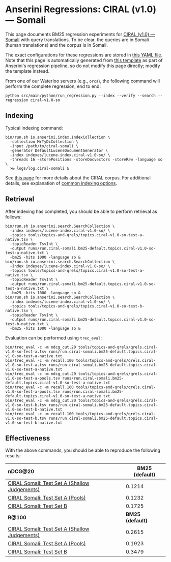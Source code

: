 # Anserini Regressions: CIRAL (v1.0) &mdash; Somali

This page documents BM25 regression experiments for [CIRAL (v1.0) &mdash; Somali](https://github.com/ciralproject/ciral) with query translations. To be clear, the queries are in Somali (human translations) and the corpus is in Somali.

The exact configurations for these regressions are stored in [this YAML file](../../src/main/resources/regression/ciral-v1.0-so.yaml).
Note that this page is automatically generated from [this template](../../src/main/resources/docgen/templates/ciral-v1.0-so.template) as part of Anserini's regression pipeline, so do not modify this page directly; modify the template instead.

From one of our Waterloo servers (e.g., `orca`), the following command will perform the complete regression, end to end:

```
python src/main/python/run_regression.py --index --verify --search --regression ciral-v1.0-so
```

## Indexing

Typical indexing command:

```
bin/run.sh io.anserini.index.IndexCollection \
  -collection MrTyDiCollection \
  -input /path/to/ciral-somali \
  -generator DefaultLuceneDocumentGenerator \
  -index indexes/lucene-index.ciral-v1.0-so/ \
  -threads 16 -storePositions -storeDocvectors -storeRaw -language so \
  >& logs/log.ciral-somali &
```

See [this page](https://github.com/ciralproject/ciral) for more details about the CIRAL corpus.
For additional details, see explanation of [common indexing options](../../docs/common-indexing-options.md).

## Retrieval

After indexing has completed, you should be able to perform retrieval as follows:

```
bin/run.sh io.anserini.search.SearchCollection \
  -index indexes/lucene-index.ciral-v1.0-so/ \
  -topics tools/topics-and-qrels/topics.ciral-v1.0-so-test-a-native.tsv \
  -topicReader TsvInt \
  -output runs/run.ciral-somali.bm25-default.topics.ciral-v1.0-so-test-a-native.txt \
  -bm25 -hits 1000 -language so &
bin/run.sh io.anserini.search.SearchCollection \
  -index indexes/lucene-index.ciral-v1.0-so/ \
  -topics tools/topics-and-qrels/topics.ciral-v1.0-so-test-a-native.tsv \
  -topicReader TsvInt \
  -output runs/run.ciral-somali.bm25-default.topics.ciral-v1.0-so-test-a-native.txt \
  -bm25 -hits 1000 -language so &
bin/run.sh io.anserini.search.SearchCollection \
  -index indexes/lucene-index.ciral-v1.0-so/ \
  -topics tools/topics-and-qrels/topics.ciral-v1.0-so-test-b-native.tsv \
  -topicReader TsvInt \
  -output runs/run.ciral-somali.bm25-default.topics.ciral-v1.0-so-test-b-native.txt \
  -bm25 -hits 1000 -language so &
```

Evaluation can be performed using `trec_eval`:

```
bin/trec_eval -c -m ndcg_cut.20 tools/topics-and-qrels/qrels.ciral-v1.0-so-test-a.tsv runs/run.ciral-somali.bm25-default.topics.ciral-v1.0-so-test-a-native.txt
bin/trec_eval -c -m recall.100 tools/topics-and-qrels/qrels.ciral-v1.0-so-test-a.tsv runs/run.ciral-somali.bm25-default.topics.ciral-v1.0-so-test-a-native.txt
bin/trec_eval -c -m ndcg_cut.20 tools/topics-and-qrels/qrels.ciral-v1.0-so-test-a-pools.tsv runs/run.ciral-somali.bm25-default.topics.ciral-v1.0-so-test-a-native.txt
bin/trec_eval -c -m recall.100 tools/topics-and-qrels/qrels.ciral-v1.0-so-test-a-pools.tsv runs/run.ciral-somali.bm25-default.topics.ciral-v1.0-so-test-a-native.txt
bin/trec_eval -c -m ndcg_cut.20 tools/topics-and-qrels/qrels.ciral-v1.0-so-test-b.tsv runs/run.ciral-somali.bm25-default.topics.ciral-v1.0-so-test-b-native.txt
bin/trec_eval -c -m recall.100 tools/topics-and-qrels/qrels.ciral-v1.0-so-test-b.tsv runs/run.ciral-somali.bm25-default.topics.ciral-v1.0-so-test-b-native.txt
```

## Effectiveness

With the above commands, you should be able to reproduce the following results:

| **nDCG@20**                                                                                                  | **BM25 (default)**|
|:-------------------------------------------------------------------------------------------------------------|-----------|
| [CIRAL Somali: Test Set A (Shallow Judgements)](https://huggingface.co/datasets/CIRAL/ciral)                 | 0.1214    |
| [CIRAL Somali: Test Set A (Pools)](https://huggingface.co/datasets/CIRAL/ciral)                              | 0.1232    |
| [CIRAL Somali: Test Set B](https://huggingface.co/datasets/CIRAL/ciral)                                      | 0.1725    |
| **R@100**                                                                                                    | **BM25 (default)**|
| [CIRAL Somali: Test Set A (Shallow Judgements)](https://huggingface.co/datasets/CIRAL/ciral)                 | 0.2615    |
| [CIRAL Somali: Test Set A (Pools)](https://huggingface.co/datasets/CIRAL/ciral)                              | 0.1923    |
| [CIRAL Somali: Test Set B](https://huggingface.co/datasets/CIRAL/ciral)                                      | 0.3479    |
